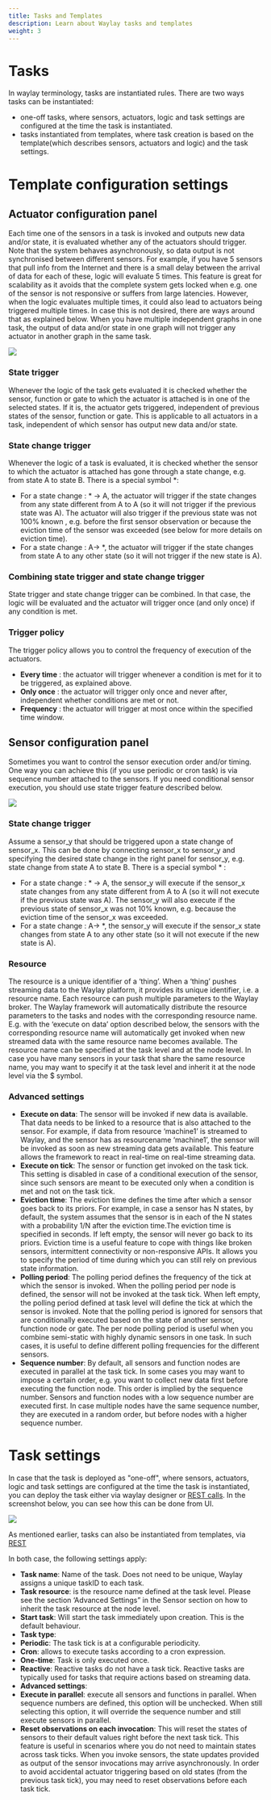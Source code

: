 ```yaml
---
title: Tasks and Templates
description: Learn about Waylay tasks and templates
weight: 3
---
```

# Tasks
In waylay terminology, tasks are instantiated rules. There are two ways tasks can be instantiated:

* one-off tasks, where sensors, actuators, logic and task settings are configured at the time the task is instantiated.  
* tasks instantiated from templates, where task creation is based on the template(which describes sensors, actuators and logic) and the task settings. 

# Template configuration settings
## Actuator configuration panel

Each time one of the sensors in a task is invoked and outputs new data and/or state, it is evaluated whether any of the actuators should trigger. Note that the system behaves asynchronously, so data output is not synchronised between different sensors. For example, if you have 5 sensors that pull info from the Internet and there is a small delay between the arrival of data for each of these, logic will evaluate 5 times. This feature is great for scalability as it avoids that the complete system gets locked when e.g. one of the sensor is not responsive or suffers from large latencies. However, when the logic evaluates multiple times, it could also lead to actuators being triggered multiple times. In case this is not desired, there are ways around that as explained below.
When you have multiple independent graphs in one task, the output of data and/or state in one graph will not trigger any actuator in another graph in the same task.  

![](https://raw.githubusercontent.com/waylayio/documentation/master/images/actuatorTriggerPolicy.png)

### State trigger

Whenever the logic of the task gets evaluated it is checked whether the sensor, function or gate  to which the actuator is attached is in one of the selected states. If it is, the actuator gets triggered, independent of previous states of the sensor, function or gate. This is applicable to all actuators in a task, independent of which sensor has output new data and/or state.

### State change trigger

Whenever the logic of a task is evaluated, it is checked whether the sensor to which the actuator is attached has gone through a state change, e.g. from state A to state B.
There is a special symbol *:

* For a state change : * -> A, the actuator will trigger if the state changes from any state different from A to A (so it will not trigger if the previous state was A). The actuator will also trigger if the previous state was not 100% known , e.g. before the first sensor observation or because the eviction time of the sensor was exceeded (see below for more details on eviction time).
* For a state change : A-> *, the actuator will trigger if the state changes from state A to any other state (so it will not trigger if the new state is A).

### Combining state trigger and state change trigger

State trigger and state change trigger can be combined. In that case, the logic will be evaluated and the actuator will trigger once (and only once) if any condition is met.

### Trigger policy

The trigger policy allows you to control the frequency of execution of the actuators.

* **Every time** : the actuator will trigger whenever a condition is met for it to be triggered, as explained above.
* **Only once** : the actuator will trigger only once and never after, independent whether conditions are met or not.
* **Frequency** : the actuator will trigger at most once within the specified time window.


## Sensor configuration panel

Sometimes you want to control the sensor execution order and/or timing. One way you can achieve this (if you use periodic or cron task) is via sequence number attached to the sensors. If you need conditional sensor execution, you should use state trigger feature described below.

![](https://raw.githubusercontent.com/waylayio/documentation/master/images/nodeTriggerSettings.png)

### State change trigger

Assume a sensor_y that should be triggered upon a state change of sensor_x. This can be done by connecting sensor_x to sensor_y and specifying the desired state change in the right panel for sensor_y, e.g. state change from state A to state B.
There is a special symbol * : 

* For a state change : * -> A, the sensor_y will execute if the sensor_x state changes from any state different from A to A (so it will not execute if the previous state was A). The sensor_y will also execute if the previous state of sensor_x was not 10% known, e.g. because the eviction time of the sensor_x was exceeded.
* For a state change : A-> *, the sensor_y will execute if the sensor_x state changes from state A to any other state (so it will not execute if the new state is A).

### Resource

The resource is a unique identifier of a ‘thing’. When a ‘thing’ pushes streaming data to the Waylay platform, it provides its unique identifier, i.e. a resource name. Each resource can push multiple parameters to the Waylay broker. The Waylay framework will automatically distribute the resource parameters to the tasks and nodes with the corresponding resource name. E.g. with the ‘execute on data’ option described below, the sensors with the corresponding resource name will automatically get invoked when new streamed data with the same resource name becomes available. The resource name can be specified at the task level and at the node level. In case you have many sensors in your task that share the same resource name, you may want to specify it at the task level and inherit it at the node level via the $ symbol.


### Advanced settings

* **Execute on data**: The sensor will be invoked if new data is available. That data needs to be linked to a resource that is also attached to the sensor. For example, if data from resource ‘machine1’ is streamed to Waylay, and the sensor has as resourcename ‘machine1’, the sensor will be invoked as soon as new streaming data gets available. This feature allows the framework to react in real-time on real-time streaming data.
* **Execute on tick**: The sensor or function get invoked on the task tick. This setting is disabled in case of a conditional execution of the sensor, since such sensors are meant to be executed only when a condition is met and not on the task tick.
* **Eviction time**: The eviction time defines the time after which a sensor goes back to its priors.  For example, in case a sensor has N states, by default, the system assumes that the sensor is in each of the N states with a probability 1/N after the eviction time.The eviction time is specified in seconds. If left empty, the sensor will never go back to its priors. Eviction time is a useful feature to cope with things like broken sensors, intermittent connectivity or non-responsive APIs. It allows you to specify the period of time during which you can still rely on previous state information.
* **Polling period**: The polling period defines the frequency of the tick at which the sensor is invoked. When the polling period per node is defined, the sensor will not be invoked at the task tick. When left empty, the polling period defined at task level will define the tick at which the sensor is invoked. Note that the polling period is ignored for sensors that are conditionally executed based on the state of another sensor, function node or gate. The per node polling period is useful when you combine semi-static with highly dynamic sensors in one task. In such cases, it is useful to define different polling frequencies for the different sensors.
* **Sequence number**: By default, all sensors and function nodes are executed in parallel at the task tick. In some cases you may want to impose a certain order, e.g. you want to collect new data first before executing the function node. This order is implied by the sequence number. Sensors and function nodes with a low sequence number are executed first. In case multiple nodes have the same sequence number, they are executed in a random order, but before nodes with a higher sequence number.


# Task settings

In case that the task is deployed as "one-off", where sensors, actuators, logic and task settings are configured at the time the task is instantiated, you can deploy the task either via waylay designer or [REST calls](/api/rest/#create-a-task-with-rule-defined-in-the-request). In the screenshot below, you can see how this can be done from UI.

![](https://raw.githubusercontent.com/waylayio/documentation/master/images/taskDeploy.png)

As mentioned earlier, tasks can also be instantiated from templates, via [REST](api/rest/#create-a-task-from-a-template)

In both case, the following settings apply:

* **Task name**: Name of the task. Does not need to be unique, Waylay assigns a unique taskID to each task.
* **Task resource**: is the resource name defined at the task level. Please see the section ‘Advanced Settings” in the Sensor section on how to inherit the task resource at the node level.
* **Start task**: Will start the task immediately upon creation. This is the default behaviour.
* **Task type**:
 * **Periodic**: The task tick is at a configurable periodicity.
 *  **Cron**: allows to execute tasks according to a cron expression.
 * **One-time**: Task is only executed once.
 * **Reactive**: Reactive tasks do not have a task tick. Reactive tasks are typically used for tasks that require actions based on streaming data.
* **Advanced settings**:
 * **Execute in parallel**: execute all sensors and functions in parallel. When sequence numbers are defined, this option will be unchecked. When still selecting this option, it will override the sequence number and still execute sensors in parallel.
 * **Reset observations on each invocation**: This will reset the states of sensors to their default values right before the next task tick. This feature is useful in scenarios where you do not need to maintain states across task ticks. When you invoke sensors, the state updates provided as output of the sensor invocations may arrive asynchronously. In order to avoid accidental actuator triggering based on old states (from the previous task tick), you may need to reset observations before each task tick.

